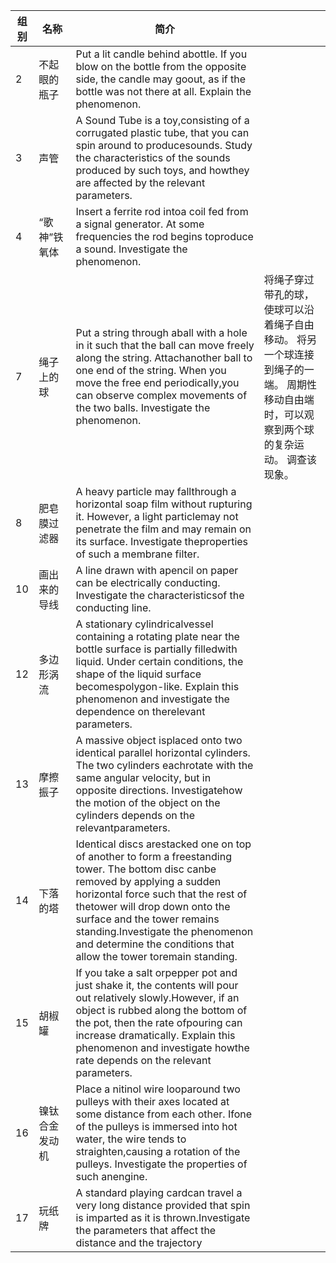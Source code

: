| 组别 | 名称           | 简介                                                         |                                                              |
| ---- | -------------- | ------------------------------------------------------------ | ------------------------------------------------------------ |
| 2    | 不起眼的瓶子   | Put a lit candle behind abottle. If you blow on the bottle  from the opposite side, the candle may goout, as if the bottle was not there  at all. Explain the phenomenon. |                                                              |
| 3    | 声管           | A Sound Tube is a  toy,consisting of a corrugated plastic tube, that you can spin around to  producesounds. Study the characteristics of the sounds produced by such toys,  and howthey are affected by the relevant parameters. |                                                              |
| 4    | “歌神”铁氧体   | Insert a ferrite rod  intoa coil fed from a signal generator. At some frequencies the rod begins  toproduce a sound. Investigate the phenomenon. |                                                              |
| 7    | 绳子上的球     | Put a string through  aball with a hole in it such that the ball can move freely along the string.  Attachanother ball to one end of the string. When you move the free end  periodically,you can observe complex movements of the two balls. Investigate  the phenomenon. | 将绳子穿过带孔的球，使球可以沿着绳子自由移动。 将另一个球连接到绳子的一端。 周期性移动自由端时，可以观察到两个球的复杂运动。 调查该现象。 |
| 8    | 肥皂膜过滤器   | A heavy particle may  fallthrough a horizontal soap film without rupturing it. However, a light  particlemay not penetrate the film and may remain on its surface. Investigate  theproperties of such a membrane filter. |                                                              |
| 10   | 画出来的导线   | A line drawn with  apencil on paper can be electrically conducting. Investigate the  characteristicsof the conducting line. |                                                              |
| 12   | 多边形涡流     | A stationary  cylindricalvessel containing a rotating plate near the bottle surface is  partially filledwith liquid. Under certain conditions, the shape of the  liquid surface becomespolygon-like. Explain this phenomenon and investigate  the dependence on therelevant parameters. |                                                              |
| 13   | 摩擦振子       | A massive object  isplaced onto two identical parallel horizontal cylinders. The two cylinders  eachrotate with the same angular velocity, but in opposite directions.  Investigatehow the motion of the object on the cylinders depends on the  relevantparameters. |                                                              |
| 14   | 下落的塔       | Identical discs  arestacked one on top of another to form a freestanding tower. The bottom  disc canbe removed by applying a sudden horizontal force such that the rest  of thetower will drop down onto the surface and the tower remains  standing.Investigate the phenomenon and determine the conditions that allow  the tower toremain standing. |                                                              |
| 15   | 胡椒罐         | If you take a salt  orpepper pot and just shake it, the contents will pour out relatively  slowly.However, if an object is rubbed along the bottom of the pot, then the  rate ofpouring can increase dramatically. Explain this phenomenon and  investigate howthe rate depends on the relevant parameters. |                                                              |
| 16   | 镍钛合金发动机 | Place a nitinol wire  looparound two pulleys with their axes located at some distance from each  other. Ifone of the pulleys is immersed into hot water, the wire tends to  straighten,causing a rotation of the pulleys. Investigate the properties of  such anengine. |                                                              |
| 17   | 玩纸牌         | A standard playing  cardcan travel a very long distance provided that spin is imparted as it is  thrown.Investigate the parameters that affect the distance and the trajectory |                                                              |
